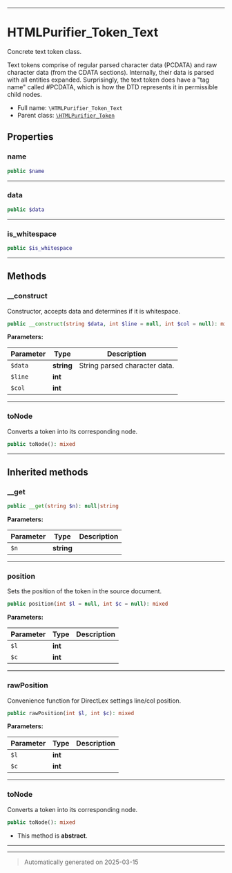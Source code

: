 ***

# HTMLPurifier_Token_Text

Concrete text token class.

Text tokens comprise of regular parsed character data (PCDATA) and raw
character data (from the CDATA sections). Internally, their
data is parsed with all entities expanded. Surprisingly, the text token
does have a "tag name" called #PCDATA, which is how the DTD represents it
in permissible child nodes.

* Full name: `\HTMLPurifier_Token_Text`
* Parent class: [`\HTMLPurifier_Token`](./HTMLPurifier_Token.md)



## Properties


### name



```php
public $name
```






***

### data



```php
public $data
```






***

### is_whitespace



```php
public $is_whitespace
```






***

## Methods


### __construct

Constructor, accepts data and determines if it is whitespace.

```php
public __construct(string $data, int $line = null, int $col = null): mixed
```








**Parameters:**

| Parameter | Type | Description |
|-----------|------|-------------|
| `$data` | **string** | String parsed character data. |
| `$line` | **int** |  |
| `$col` | **int** |  |





***

### toNode

Converts a token into its corresponding node.

```php
public toNode(): mixed
```












***


## Inherited methods


### __get



```php
public __get(string $n): null|string
```








**Parameters:**

| Parameter | Type | Description |
|-----------|------|-------------|
| `$n` | **string** |  |





***

### position

Sets the position of the token in the source document.

```php
public position(int $l = null, int $c = null): mixed
```








**Parameters:**

| Parameter | Type | Description |
|-----------|------|-------------|
| `$l` | **int** |  |
| `$c` | **int** |  |





***

### rawPosition

Convenience function for DirectLex settings line/col position.

```php
public rawPosition(int $l, int $c): mixed
```








**Parameters:**

| Parameter | Type | Description |
|-----------|------|-------------|
| `$l` | **int** |  |
| `$c` | **int** |  |





***

### toNode

Converts a token into its corresponding node.

```php
public toNode(): mixed
```




* This method is **abstract**.







***


***
> Automatically generated on 2025-03-15

